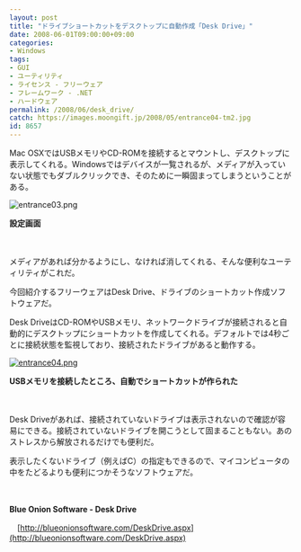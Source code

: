 ```yaml
---
layout: post
title: "ドライブショートカットをデスクトップに自動作成「Desk Drive」"
date: 2008-06-01T09:00:00+09:00
categories:
- Windows
tags: 
- GUI
- ユーティリティ
- ライセンス - フリーウェア
- フレームワーク - .NET
- ハードウェア
permalink: /2008/06/desk_drive/
catch: https://images.moongift.jp/2008/05/entrance04-tm2.jpg
id: 8657
---
```

Mac OSXではUSBメモリやCD-ROMを接続するとマウントし、デスクトップに表示してくれる。Windowsではデバイスが一覧されるが、メディアが入っていない状態でもダブルクリックでき、そのために一瞬固まってしまうということがある。

  

![entrance03.png](https://images.moongift.jp/2008/05/entrance034.jpg)  
  
**設定画面**

  

　

  

メディアがあれば分かるようにし、なければ消してくれる、そんな便利なユーティリティがこれだ。

  

今回紹介するフリーウェアはDesk Drive、ドライブのショートカット作成ソフトウェアだ。

  
  
<!--more-->  

Desk DriveはCD-ROMやUSBメモリ、ネットワークドライブが接続されると自動的にデスクトップにショートカットを作成してくれる。デフォルトでは4秒ごとに接続状態を監視しており、接続されたドライブがあると動作する。

  

[![entrance04.png](https://images.moongift.jp/2008/05/entrance04-tm2.jpg)](https://images.moongift.jp/2008/05/entrance042.jpg)  
  
**USBメモリを接続したところ、自動でショートカットが作られた**

  

　

  

Desk Driveがあれば、接続されていないドライブは表示されないので確認が容易にできる。接続されていないドライブを開こうとして固まることもない。あのストレスから解放されるだけでも便利だ。

  

表示したくないドライブ（例えばC）の指定もできるので、マイコンピュータの中をたどるよりも便利につかそうなソフトウェアだ。

  

　

  

**Blue Onion Software - Desk Drive**  
  
　[http://blueonionsoftware.com/DeskDrive.aspx](http://blueonionsoftware.com/DeskDrive.aspx)

  
